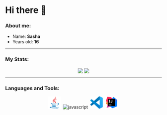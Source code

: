 # Hi there 👋
### About me:
 - Name: **Sasha**
 - Years old: **16**

___

### My Stats:
<div align="center"><img align="center" src="https://github-readme-stats.vercel.app/api?username=LingExe&show_icons=true&include_all_commits=true"/> <img align="center" src="https://github-readme-stats.vercel.app/api/top-langs/?username=LingExe"/></div>

___

### Languages and Tools:
<div align="center">
  <img src="https://github.com/devicons/devicon/blob/master/icons/java/java-original.svg" title="java" alt="java" width="40" height="40"/>&nbsp;
 <img src="https://github.com/devicons/devicon/blob/master/icons/javascript/javascript" title="javascript" alt="javascript" width="40" height="40"/>&nbsp;
  <img src="https://github.com/devicons/devicon/blob/master/icons/vscode/vscode-original.svg" title="vscode" alt="vscode" width="40" height="40"/>&nbsp;
  <img src="https://github.com/devicons/devicon/blob/master/icons/intellij/intellij-original.svg" title="intellij" alt="intellij" width="40" height="40"/>&nbsp;
</div>
